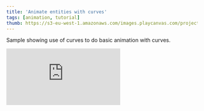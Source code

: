 ```yaml
---
title: 'Animate entities with curves'
tags: [animation, tutorial]
thumb: https://s3-eu-west-1.amazonaws.com/images.playcanvas.com/projects/12/438191/53A10A-image-75.jpg
---
```


Sample showing use of curves to do basic animation with curves.

<div className="iframe-container">
    <iframe loading="lazy" src="https://playcanv.as/p/cp3OGFrJ/" title="Animate entities with curves" webkitallowfullscreen="true" mozallowfullscreen="true" allow="autoplay" allowfullscreen="true" allowvr="" scrolling="no" frameborder="0" />
</div>
